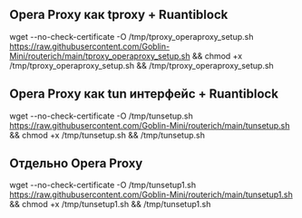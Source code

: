 ## Opera Proxy как tproxy + Ruantiblock

wget --no-check-certificate -O /tmp/tproxy_operaproxy_setup.sh https://raw.githubusercontent.com/Goblin-Mini/routerich/main/tproxy_operaproxy_setup.sh && chmod +x /tmp/tproxy_operaproxy_setup.sh && /tmp/tproxy_operaproxy_setup.sh

## Opera Proxy как tun интерфейс + Ruantiblock

wget --no-check-certificate -O /tmp/tunsetup.sh https://raw.githubusercontent.com/Goblin-Mini/routerich/main/tunsetup.sh && chmod +x /tmp/tunsetup.sh && /tmp/tunsetup.sh

## Отдельно Opera Proxy 

wget --no-check-certificate -O /tmp/tunsetup1.sh https://raw.githubusercontent.com/Goblin-Mini/routerich/main/tunsetup1.sh && chmod +x /tmp/tunsetup1.sh && /tmp/tunsetup1.sh
